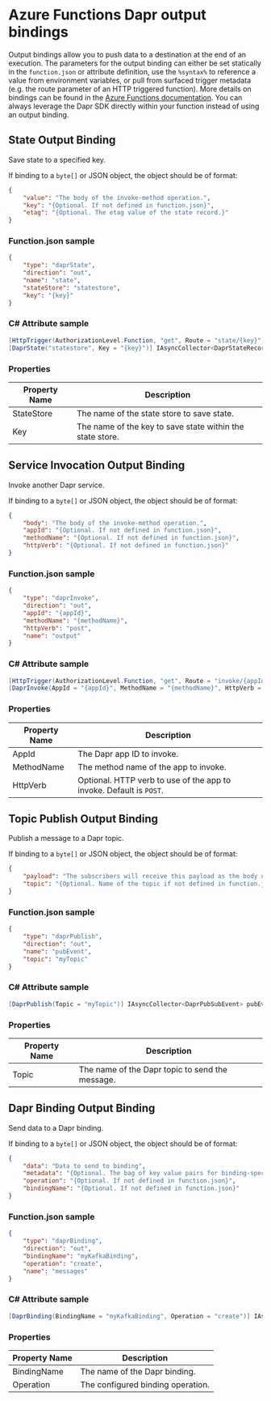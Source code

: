 # Azure Functions Dapr output bindings

Output bindings allow you to push data to a destination at the end of an execution.  The parameters for the output binding can either be set statically in the `function.json` or attribute definition, use the `%syntax%` to reference a value from environment variables, or pull from surfaced trigger metadata (e.g. the route parameter of an HTTP triggered function).  More details on bindings can be found in the [Azure Functions documentation](https://docs.microsoft.com/en-us/azure/azure-functions/functions-bindings-expressions-patterns).  You can always leverage the Dapr SDK directly within your function instead of using an output binding.

## State Output Binding
Save state to a specified key.

If binding to a `byte[]` or JSON object, the object should be of format:

```json
{
    "value": "The body of the invoke-method operation.",
    "key": "{Optional. If not defined in function.json}",
    "etag": "{Optional. The etag value of the state record.}"
}
```

### Function.json sample
```json
{
    "type": "daprState",
    "direction": "out",
    "name": "state",
    "stateStore": "statestore",
    "key": "{key}"
}
```

### C# Attribute sample
```csharp
[HttpTrigger(AuthorizationLevel.Function, "get", Route = "state/{key}")] HttpRequest req,
[DaprState("statestore", Key = "{key}")] IAsyncCollector<DaprStateRecord> state,
```

### Properties

|Property Name|Description|
|--|--|
|StateStore|The name of the state store to save state.|
|Key|The name of the key to save state within the state store.|


## Service Invocation Output Binding
Invoke another Dapr service.

If binding to a `byte[]` or JSON object, the object should be of format:

```json
{
    "body": "The body of the invoke-method operation.",
    "appId": "{Optional. If not defined in function.json}",
    "methodName": "{Optional. If not defined in function.json}",
    "httpVerb": "{Optional. If not defined in function.json}"
}
```

### Function.json sample
```json
{
    "type": "daprInvoke",
    "direction": "out",
    "appId": "{appId}",
    "methodName": "{methodName}",
    "httpVerb": "post",
    "name": "output"
}
```

### C# Attribute sample
```csharp
[HttpTrigger(AuthorizationLevel.Function, "get", Route = "invoke/{appId}/{methodName}")] HttpRequest req,
[DaprInvoke(AppId = "{appId}", MethodName = "{methodName}", HttpVerb = "post")] IAsyncCollector<InvokeMethodParameters> output,
```

### Properties

|Property Name|Description|
|--|--|
|AppId|The Dapr app ID to invoke.|
|MethodName|The method name of the app to invoke.|
|HttpVerb|Optional. HTTP verb to use of the app to invoke. Default is `POST`.|

## Topic Publish Output Binding
Publish a message to a Dapr topic.

If binding to a `byte[]` or JSON object, the object should be of format:

```json
{
    "payload": "The subscribers will receive this payload as the body of a Cloud Event envelope.",
    "topic": "{Optional. Name of the topic if not defined in function.json}"
}
```

### Function.json sample
```json
{
    "type": "daprPublish",
    "direction": "out",
    "name": "pubEvent",
    "topic": "myTopic"
}
```

### C# Attribute sample
```csharp
[DaprPublish(Topic = "myTopic")] IAsyncCollector<DaprPubSubEvent> pubEvent,
```

### Properties

|Property Name|Description|
|--|--|
|Topic|The name of the Dapr topic to send the message.|

## Dapr Binding Output Binding
Send data to a Dapr binding.

If binding to a `byte[]` or JSON object, the object should be of format:

```json
{
    "data": "Data to send to binding",
    "metadata": "{Optional. The bag of key value pairs for binding-specific metadata}",
    "operation": "{Optional. If not defined in function.json}",
    "bindingName": "{Optional. If not defined in function.json}"
}
```

### Function.json sample
```json
{
    "type": "daprBinding",
    "direction": "out",
    "bindingName": "myKafkaBinding",
    "operation": "create",
    "name": "messages"
}
```

### C# Attribute sample
```csharp
[DaprBinding(BindingName = "myKafkaBinding", Operation = "create")] IAsyncCollector<DaprBindingMessage> messages,
```

### Properties

|Property Name|Description|
|--|--|
|BindingName|The name of the Dapr binding.|
|Operation|The configured binding operation.|